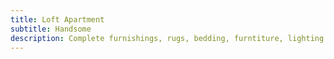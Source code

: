 ```yaml
---
title: Loft Apartment 
subtitle: Handsome
description: Complete furnishings, rugs, bedding, furntiture, lighting 
---
```

